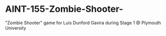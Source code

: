 # AINT-155-Zombie-Shooter-
"Zombie Shooter" game for Luis Dunford Gavira during Stage 1 @ Plymouth University
